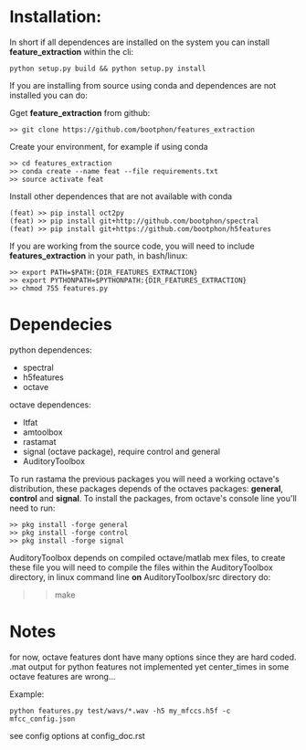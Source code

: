 Installation:
============

In short if all dependences are installed on the system 
you can install **feature_extraction** within the cli:

    python setup.py build && python setup.py install

If you are installing from source using conda  and
dependences are not installed you can do:

Gget **feature_extraction** from github:
```
>> git clone https://github.com/bootphon/features_extraction
```

Create your environment, for example if using conda

```
>> cd features_extraction
>> conda create --name feat --file requirements.txt
>> source activate feat
```

Install other dependences that are not available with conda
```
(feat) >> pip install oct2py   
(feat) >> pip install git+http://github.com/bootphon/spectral
(feat) >> pip install git+https://github.com/bootphon/h5features    
```

If you are working from the source code, you will need to 
include **features_extraction** in your path, in bash/linux:

```
>> export PATH=$PATH:{DIR_FEATURES_EXTRACTION}
>> export PYTHONPATH=$PYTHONPATH:{DIR_FEATURES_EXTRACTION}
>> chmod 755 features.py
```


Dependecies
===========

python dependences:

- spectral
- h5features
- octave

octave dependences:

- ltfat
- amtoolbox
- rastamat
- signal (octave package), require control and general
- AuditoryToolbox

To run rastama the previous packages you will need a 
working octave's distribution, these packages depends of 
the octaves packages: **general**, **control** and **signal**.
To install the packages, from octave's console line you'll need
to run:

```
>> pkg install -forge general
>> pkg install -forge control
>> pkg install -forge signal
```

AuditoryToolbox depends on compiled octave/matlab mex files, to 
create these file you will need to compile the files within the 
AuditoryToolbox directory, in linux command line **on** AuditoryToolbox/src
directory do:

>> make 

Notes
=====

for now, octave features dont have many options since they are hard coded.
.mat output for python features not implemented yet
center_times in some octave features are wrong...


Example:
```
python features.py test/wavs/*.wav -h5 my_mfccs.h5f -c mfcc_config.json
```


see config options at config_doc.rst
